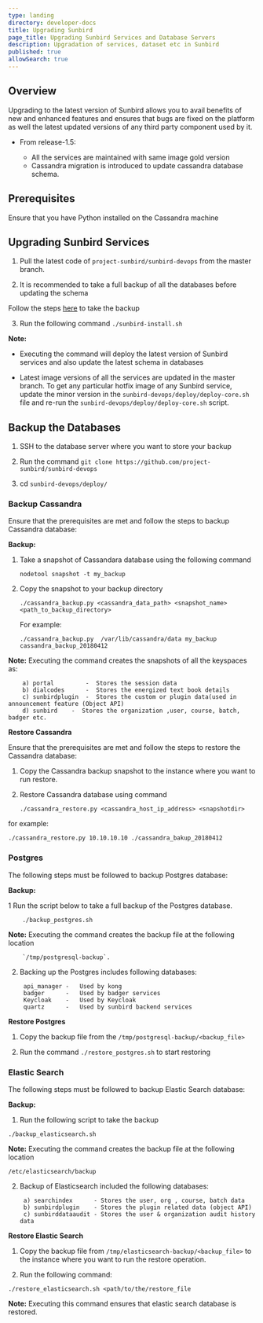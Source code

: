 ```yaml
---
type: landing
directory: developer-docs
title: Upgrading Sunbird 
page_title: Upgrading Sunbird Services and Database Servers
description: Upgradation of services, dataset etc in Sunbird
published: true
allowSearch: true
---
```


## Overview

Upgrading to the latest version of Sunbird allows you to avail benefits of new and enhanced features and ensures that bugs are fixed on the platform as well the latest updated versions of any third party component used by it.  

* From release-1.5:
	
	- All the services are maintained with same image gold version 
	- Cassandra migration is introduced to update cassandra database schema.

## Prerequisites

Ensure that you have Python installed on the Cassandra machine

## Upgrading Sunbird Services 

1. Pull the latest code of `project-sunbird/sunbird-devops` from the master branch.
 
2. It is recommended to take a full backup of all the databases before updating the schema 

Follow the steps [here](developer-docs/installation/medium_scale_deploy/#taking-a-back-up-of-database-servers) to take the backup 

3. Run the following command `./sunbird-install.sh`


**Note:** 

- Executing the command will deploy the latest version of Sunbird services and also update the latest schema in databases

- Latest image versions of all the services are updated in the master branch. To get any particular hotfix image of any Sunbird service, update the minor version in the `sunbird-devops/deploy/deploy-core.sh` file and re-run the `sunbird-devops/deploy/deploy-core.sh` script.


## Backup the Databases

1. SSH to the database server where you want to store your backup

2. Run the command `git clone https://github.com/project-sunbird/sunbird-devops`

3. cd `sunbird-devops/deploy/`

### Backup Cassandra

Ensure that the prerequisites are met and follow the steps to backup Cassandra database: 

**Backup:** 
	
1. Take a snapshot of Cassandara database using the following command  
	
   `nodetool snapshot -t my_backup`
   
2. Copy the snapshot to your backup directory
    
   `./cassandra_backup.py <cassandra_data_path> <snapshot_name> <path_to_backup_directory>`

      For example:

    `./cassandra_backup.py  /var/lib/cassandra/data my_backup  cassandra_backup_20180412`
		
 **Note:** Executing the command creates the snapshots of all the keyspaces as:  
		
		a) portal         -  Stores the session data
		b) dialcodes      -  Stores the energized text book details
		c) sunbirdplugin  -  Stores the custom or plugin data(used in announcement feature (Object API)
		d) sunbird	  -  Stores the organization ,user, course, batch, badger etc.
		

**Restore Cassandra**

Ensure that the prerequisites are met and follow the steps to restore the Cassandra database: 

1. Copy the Cassandra backup snapshot to the instance where you want to run restore.

2. Restore Cassandra database using command
	           
   `./cassandra_restore.py <cassandra_host_ip_address> <snapshotdir>`
      
  for example: 

   `./cassandra_restore.py 10.10.10.10 ./cassandra_bakup_20180412`


### Postgres

The following steps must be followed to backup Postgres database: 

**Backup:** 

1 Run the script below to take a full backup of the Postgres database.
		
		./backup_postgres.sh
		
**Note:** Executing the command creates the backup file at the following location 

		`/tmp/postgresql-backup`. 

2. Backing up the Postgres includes following databases:
       
        api_manager -	Used by kong
        badger	    -	Used by badger services
        Keycloak    -	Used by Keycloak
        quartz      -	Used by sunbird backend services
	

**Restore Postgres**

1. Copy the backup file from the `/tmp/postgresql-backup/<backup_file>`

2. Run the command `./restore_postgres.sh` to start restoring 
	

### Elastic Search 

The following steps must be followed to backup Elastic Search database: 

**Backup:**

1. Run the following script to take the backup 
	
`./backup_elasticsearch.sh`

**Note:** Executing the command creates the backup file at the following location 

`/etc/elasticsearch/backup` 

2. Backup of Elasticsearch included the following databases: 
		
		a) searchindex      - Stores the user, org , course, batch data
		b) sunbirdplugin    - Stores the plugin related data (object API)
		c) sunbirddataaudit - Stores the user & organization audit history data

**Restore Elastic Search**

1. Copy the backup file from `/tmp/elasticsearch-backup/<backup_file>` to the instance where you want to run the restore operation.

2. Run the following command: 	

`./restore_elasticsearch.sh <path/to/the/restore_file`	
	

**Note:** Executing this command ensures that elastic search database is restored. 

